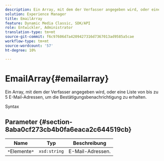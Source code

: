 ```yaml
---
description: Ein Array, mit dem der Verfasser angegeben wird, oder eine Liste von bis zu 5 E-Mail-Adressen, um die Bestätigungsbenachrichtigung zu erhalten.
solution: Experience Manager
title: EmailArray
feature: Dynamic Media Classic, SDK/API
role: Entwickler, Administrator
translation-type: tm+mt
source-git-commit: f6c97606d7a4209427316d7367013ad9585a5cae
workflow-type: tm+mt
source-wordcount: '57'
ht-degree: 10%

---
```



# EmailArray{#emailarray}

Ein Array, mit dem der Verfasser angegeben wird, oder eine Liste von bis zu 5 E-Mail-Adressen, um die Bestätigungsbenachrichtigung zu erhalten.

Syntax

## Parameter {#section-8aba0cf273cb4b0fa6eaca2c644519cb}

| Name | Typ | Beschreibung |
|---|---|---|
| `*`Elemente`*` | `xsd:string` | E-Mail-Adressen. |

